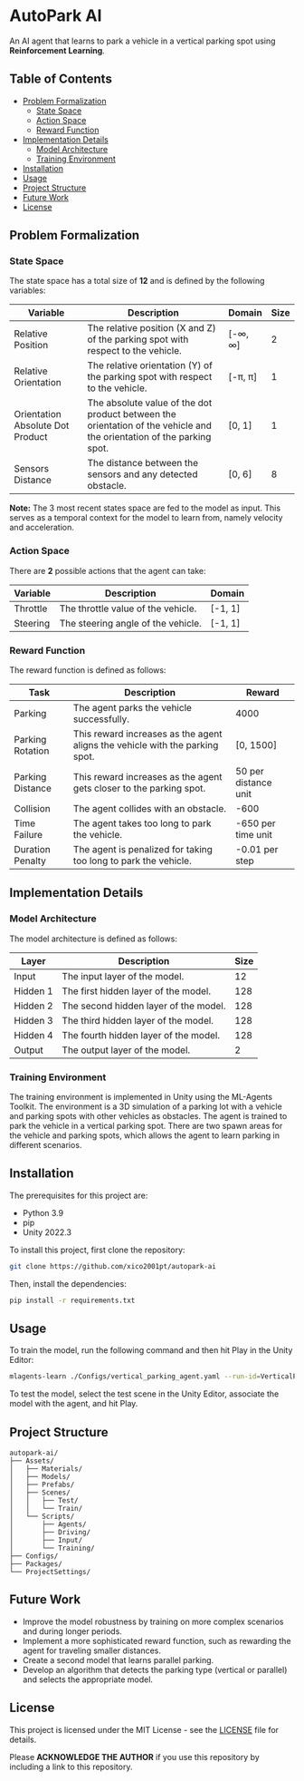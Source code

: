 # AutoPark AI
An AI agent that learns to park a vehicle in a vertical parking spot using **Reinforcement Learning**.

## Table of Contents
- [Problem Formalization](#problem-formalization)
    - [State Space](#state-space)
    - [Action Space](#action-space)
    - [Reward Function](#reward-function)
- [Implementation Details](#implementation-details)
    - [Model Architecture](#model-architecture)
    - [Training Environment](#training-environment)
- [Installation](#installation)
- [Usage](#usage)
- [Project Structure](#project-structure)
- [Future Work](#future-work)
- [License](#license)

## Problem Formalization

### State Space
The state space has a total size of **12** and is defined by the following variables:

| Variable | Description | Domain | Size |
| --- | --- | --- | --- |
| Relative Position | The relative position (X and Z) of the parking spot with respect to the vehicle. | [-∞, ∞] | 2 |
| Relative Orientation | The relative orientation (Y) of the parking spot with respect to the vehicle. | [-π, π] | 1 |
| Orientation Absolute Dot Product | The absolute value of the dot product between the orientation of the vehicle and the orientation of the parking spot. | [0, 1] | 1 |
| Sensors Distance | The distance between the sensors and any detected obstacle. | [0, 6] | 8 |

**Note:** The 3 most recent states space are fed to the model as input. This serves as a temporal context for the model to learn from, namely velocity and acceleration.

### Action Space
There are **2** possible actions that the agent can take:

| Variable | Description | Domain |
| --- | --- | --- |
| Throttle | The throttle value of the vehicle. | [-1, 1] |
| Steering | The steering angle of the vehicle. | [-1, 1] |

### Reward Function
The reward function is defined as follows:

| Task | Description | Reward |
| --- | --- | --- |
| Parking | The agent parks the vehicle successfully. | 4000 |
| Parking Rotation | This reward increases as the agent aligns the vehicle with the parking spot. | [0, 1500] |
| Parking Distance | This reward increases as the agent gets closer to the parking spot. | 50 per distance unit |
| Collision | The agent collides with an obstacle. | -600 |
| Time Failure | The agent takes too long to park the vehicle. | -650 per time unit |
| Duration Penalty | The agent is penalized for taking too long to park the vehicle. | -0.01 per step |

## Implementation Details

### Model Architecture
The model architecture is defined as follows:

| Layer | Description | Size |
| --- | --- | --- |
| Input | The input layer of the model. | 12 |
| Hidden 1 | The first hidden layer of the model. | 128 |
| Hidden 2 | The second hidden layer of the model. | 128 |
| Hidden 3 | The third hidden layer of the model. | 128 |
| Hidden 4 | The fourth hidden layer of the model. | 128 |
| Output | The output layer of the model. | 2 |

### Training Environment
The training environment is implemented in Unity using the ML-Agents Toolkit. The environment is a 3D simulation of a parking lot with a vehicle and parking spots with other vehicles as obstacles. The agent is trained to park the vehicle in a vertical parking spot. There are two spawn areas for the vehicle and parking spots, which allows the agent to learn parking in different scenarios.

## Installation
The prerequisites for this project are:

- Python 3.9
- pip
- Unity 2022.3

To install this project, first clone the repository:

```bash
git clone https://github.com/xico2001pt/autopark-ai
```

Then, install the dependencies:

```bash
pip install -r requirements.txt
```

## Usage
To train the model, run the following command and then hit Play in the Unity Editor:

```bash
mlagents-learn ./Configs/vertical_parking_agent.yaml --run-id=VerticalParking --torch-device=cuda
```

To test the model, select the test scene in the Unity Editor, associate the model with the agent, and hit Play.

## Project Structure
```
autopark-ai/
├── Assets/
│   ├── Materials/
│   ├── Models/
│   ├── Prefabs/
│   ├── Scenes/
│   │   ├── Test/
│   │   └── Train/
│   └── Scripts/
│       ├── Agents/
│       ├── Driving/
│       ├── Input/
│       └── Training/
├── Configs/
├── Packages/
└── ProjectSettings/
```

## Future Work
- Improve the model robustness by training on more complex scenarios and during longer periods.
- Implement a more sophisticated reward function, such as rewarding the agent for traveling smaller distances.
- Create a second model that learns parallel parking.
- Develop an algorithm that detects the parking type (vertical or parallel) and selects the appropriate model.

## License
This project is licensed under the MIT License - see the [LICENSE](LICENSE) file for details.

Please **ACKNOWLEDGE THE AUTHOR** if you use this repository by including a link to this repository.
